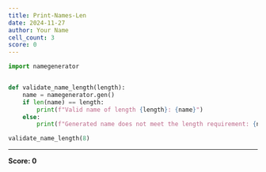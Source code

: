 ```yaml
---
title: Print-Names-Len
date: 2024-11-27
author: Your Name
cell_count: 3
score: 0
---
```


```python
import namegenerator



```


```python
def validate_name_length(length):
    name = namegenerator.gen()
    if len(name) == length:
        print(f"Valid name of length {length}: {name}")
    else:
        print(f"Generated name does not meet the length requirement: {name}")


```


```python
validate_name_length(8)
```


---
**Score: 0**
